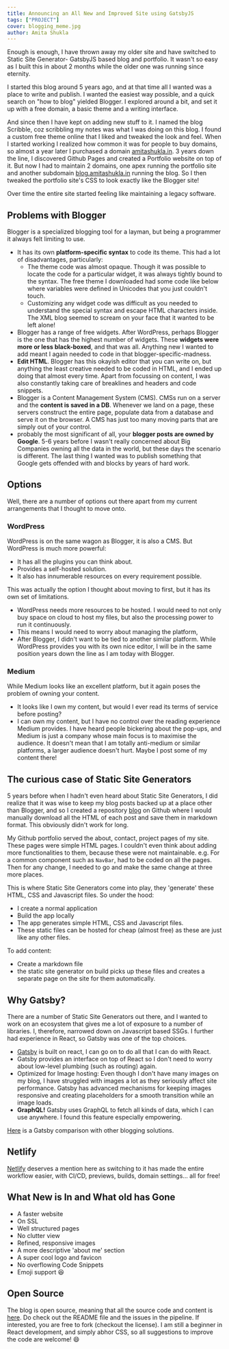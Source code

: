 ```yaml
---
title: Announcing an All New and Improved Site using GatsbyJS
tags: ["PROJECT"]
cover: blogging_meme.jpg 
author: Amita Shukla
---
```


Enough is enough, I have thrown away my older site and have switched to Static Site Generator- GatsbyJS based blog and portfolio. It wasn't so easy as I built this in about 2 months while the older one was running since eternity.

I started this blog around 5 years ago, and at that time all I wanted was a place to write and publish. I wanted the easiest way possible, and a quick search on "how to blog" yielded Blogger. I explored around a bit, and set it up with a free domain, a basic theme and a writing interface.

And since then I have kept on adding new stuff to it. I named the blog Scribble, coz scribbling my notes was what I was doing on this blog. I found a custom free theme online that I liked and tweaked the look and feel. When I started working I realized how common it was for people to buy domains, so almost a year later I purchased a domain [amitashukla.in](https://amitashukla.in). 3 years down the line, I discovered Github Pages and created a Portfolio website on top of it. But now I had to maintain 2 domains, one apex running the portfolio site and another subdomain [blog.amitashukla.in](https://blog.amitashukla.in) running the blog. So I then tweaked the portfolio site's CSS to look exactly like the Blogger site! 

Over time the entire site started feeling like maintaining a legacy software.

## Problems with Blogger
Blogger is a specialized blogging tool for a layman, but being a programmer it always felt limiting to use.
<ul>
<li>It has its own <b>platform-specific syntax</b> to code its theme. This had a lot of disadvantages, particularly:
  <ul>
  <li>The theme code was almost opaque. Though it was possible to locate the code for a particular widget, it was always tightly bound to the syntax. The free theme I downloaded had some code like below where variables were defined in Unicodes that you just couldn't touch. 
  </li>
  <li>Customizing any widget code was difficult as you needed to understand the special syntax and escape HTML characters inside. The XML blog seemed to scream on your face that it wanted to be left alone!</li></ul>
</li>
<li>Blogger has a range of free widgets. After WordPress, perhaps Blogger is the one that has the highest number of widgets. These <b>widgets were more or less black-boxed</b>, and that was all. Anything new I wanted to add meant I again needed to code in that blogger-specific-madness.</li>
<li><b>Edit HTML</b>. Blogger has this okayish editor that you can write on, but anything the least creative needed to be coded in HTML, and I ended up doing that almost every time. Apart from focussing on content, I was also constantly taking care of breaklines and headers and code snippets.</li>
<li> Blogger is a Content Management System (CMS). CMSs run on a server and the <b>content is saved in a DB</b>. Whenever we land on a page, these servers construct the entire page, populate data from a database and serve it on the browser. A CMS has just too many moving parts that are simply out of your control.</li>
<li> probably the most significant of all, your <b>blogger posts are owned by Google</b>. 5-6 years before I wasn't really concerned about Big Companies owning all the data in the world, but these days the scenario is different. The last thing I wanted was to publish something that Google gets offended with and blocks by years of hard work.</li></ul>

## Options
Well, there are a number of options out there apart from my current arrangements that I thought to move onto.

<re-img src="blogging_meme.jpg"></re-img>

### WordPress 
WordPress is on the same wagon as Blogger, it is also a CMS. But WordPress is much more powerful:
  - It has all the plugins you can think about. 
  - Provides a self-hosted solution.
  - It also has innumerable resources on every requirement possible. 

This was actually the option I thought about moving to first, but it has its own set of limitations.
  - WordPress needs more resources to be hosted. I would need to not only buy space on cloud to host my files, but also the processing power to run it continuously.
  - This means I would need to worry about managing the platform,
  - After Blogger, I didn't want to be tied to another similar platform. While WordPress provides you with its own nice editor, I will be in the same position years down the line as I am today with Blogger.

### Medium
While Medium looks like an excellent platform, but it again poses the problem of owning your content.
  - It looks like I own my content, but would I ever read its terms of service before posting?
  - I can own my content, but I have no control over the reading experience Medium provides. I have heard people bickering about the pop-ups, and Medium is just a company whose main focus is to maximise the audience.
It doesn't mean that I am totally anti-medium or similar platforms, a larger audience doesn't hurt. Maybe I post some of my content there!

## The curious case of Static Site Generators
5 years before when I hadn't even heard about Static Site Generators, I did realize that it was wise to keep my blog posts backed up at a place other than Blogger, and so I created a repository [blog](https://github.com/amita-shukla/blog) on Github where I would manually download all the HTML of each post and save them in markdown format. This obviously didn't work for long.

My Github portfolio served the about, contact, project pages of my site. These pages were simple HTML pages. I couldn't even think about adding more functionalities to them, because these were not maintainable. e.g. For a common component such as `NavBar`, had to be coded on all the pages. Then for any change, I needed to go and make the same change at three more places.

This is where Static Site Generators come into play, they 'generate' these HTML, CSS and Javascript files. So under the hood:
* I create a normal application 
* Build the app locally
* The app generates simple HTML, CSS and Javascript files.
* These static files can be hosted for cheap (almost free) as these are just like any other files.

To add content:
* Create a markdown file
* the static site generator on build picks up these files and creates a separate page on the site for them automatically.

## Why Gatsby?
There are a number of Static Site Generators out there, and I wanted to work on an ecosystem that gives me a lot of exposure to a number of libraries. I, therefore, narrowed down on Javascript based SSGs. I further had experience in React, so Gatsby was one of the top choices.
* [Gatsby](https://www.gatsbyjs.com/) is built on react, I can go on to do all that I can do with React. 
* Gatsby provides an interface on top of React so I don't need to worry about low-level plumbing (such as routing) again.
* Optimized for Image hosting: Even though I don't have many images on my blog, I have struggled with images a lot as they seriously affect site performance. Gatsby has advanced mechanisms for keeping images responsive and creating placeholders for a smooth transition while an image loads.
* **GraphQL!** Gatsby uses GraphQL to fetch all kinds of data, which I can use anywhere. I found this feature especially empowering.

[Here](https://www.gatsbyjs.com/features/) is a Gatsby comparison with other blogging solutions.

## Netlify
[Netlify](https://www.netlify.com/) deserves a mention here as switching to it has made the entire workflow easier, with CI/CD, previews, builds, domain settings... all for free!

## What New is In and What old has Gone
- A faster website
- On SSL
- Well structured pages
- No clutter view
- Refined, responsive images
- A more descriptive 'about me' section
- A super cool logo and favicon
- No overflowing Code Snippets
- Emoji support :laughing:

## Open Source
The blog is open source, meaning that all the source code and content is [here](https://github.com/amita-shukla/blog-1). Do check out the README file and the issues in the pipeline. If interested, you are free to fork (checkout the license).  I am still a beginner in React development, and simply abhor CSS, so all suggestions to improve the code are welcome! :smile: